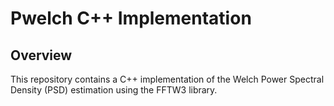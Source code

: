# Pwelch C++ Implementation

## Overview
This repository contains a C++ implementation of the Welch Power Spectral Density (PSD) estimation using the FFTW3 library. 

